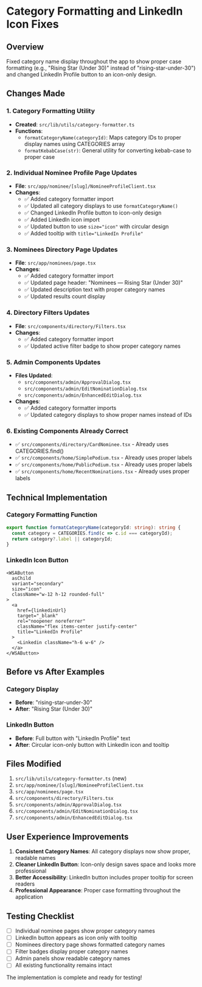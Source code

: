 # Category Formatting and LinkedIn Icon Fixes

## Overview
Fixed category name display throughout the app to show proper case formatting (e.g., "Rising Star (Under 30)" instead of "rising-star-under-30") and changed LinkedIn Profile button to an icon-only design.

## Changes Made

### 1. Category Formatting Utility
- **Created**: `src/lib/utils/category-formatter.ts`
- **Functions**:
  - `formatCategoryName(categoryId)`: Maps category IDs to proper display names using CATEGORIES array
  - `formatKebabCase(str)`: General utility for converting kebab-case to proper case

### 2. Individual Nominee Profile Page Updates
- **File**: `src/app/nominee/[slug]/NomineeProfileClient.tsx`
- **Changes**:
  - ✅ Added category formatter import
  - ✅ Updated all category displays to use `formatCategoryName()`
  - ✅ Changed LinkedIn Profile button to icon-only design
  - ✅ Added LinkedIn icon import
  - ✅ Updated button to use `size="icon"` with circular design
  - ✅ Added tooltip with `title="LinkedIn Profile"`

### 3. Nominees Directory Page Updates
- **File**: `src/app/nominees/page.tsx`
- **Changes**:
  - ✅ Added category formatter import
  - ✅ Updated page header: "Nominees — Rising Star (Under 30)"
  - ✅ Updated description text with proper category names
  - ✅ Updated results count display

### 4. Directory Filters Updates
- **File**: `src/components/directory/Filters.tsx`
- **Changes**:
  - ✅ Added category formatter import
  - ✅ Updated active filter badge to show proper category names

### 5. Admin Components Updates
- **Files Updated**:
  - `src/components/admin/ApprovalDialog.tsx`
  - `src/components/admin/EditNominationDialog.tsx`
  - `src/components/admin/EnhancedEditDialog.tsx`
- **Changes**:
  - ✅ Added category formatter imports
  - ✅ Updated category displays to show proper names instead of IDs

### 6. Existing Components Already Correct
- ✅ `src/components/directory/CardNominee.tsx` - Already uses CATEGORIES.find()
- ✅ `src/components/home/SimplePodium.tsx` - Already uses proper labels
- ✅ `src/components/home/PublicPodium.tsx` - Already uses proper labels
- ✅ `src/components/home/RecentNominations.tsx` - Already uses proper labels

## Technical Implementation

### Category Formatting Function
```typescript
export function formatCategoryName(categoryId: string): string {
  const category = CATEGORIES.find(c => c.id === categoryId);
  return category?.label || categoryId;
}
```

### LinkedIn Icon Button
```tsx
<WSAButton 
  asChild 
  variant="secondary"
  size="icon"
  className="w-12 h-12 rounded-full"
>
  <a 
    href={linkedinUrl}
    target="_blank" 
    rel="noopener noreferrer"
    className="flex items-center justify-center"
    title="LinkedIn Profile"
  >
    <Linkedin className="h-6 w-6" />
  </a>
</WSAButton>
```

## Before vs After Examples

### Category Display
- **Before**: "rising-star-under-30"
- **After**: "Rising Star (Under 30)"

### LinkedIn Button
- **Before**: Full button with "LinkedIn Profile" text
- **After**: Circular icon-only button with LinkedIn icon and tooltip

## Files Modified
1. `src/lib/utils/category-formatter.ts` (new)
2. `src/app/nominee/[slug]/NomineeProfileClient.tsx`
3. `src/app/nominees/page.tsx`
4. `src/components/directory/Filters.tsx`
5. `src/components/admin/ApprovalDialog.tsx`
6. `src/components/admin/EditNominationDialog.tsx`
7. `src/components/admin/EnhancedEditDialog.tsx`

## User Experience Improvements
1. **Consistent Category Names**: All category displays now show proper, readable names
2. **Cleaner LinkedIn Button**: Icon-only design saves space and looks more professional
3. **Better Accessibility**: LinkedIn button includes proper tooltip for screen readers
4. **Professional Appearance**: Proper case formatting throughout the application

## Testing Checklist
- [ ] Individual nominee pages show proper category names
- [ ] LinkedIn button appears as icon only with tooltip
- [ ] Nominees directory page shows formatted category names
- [ ] Filter badges display proper category names
- [ ] Admin panels show readable category names
- [ ] All existing functionality remains intact

The implementation is complete and ready for testing!